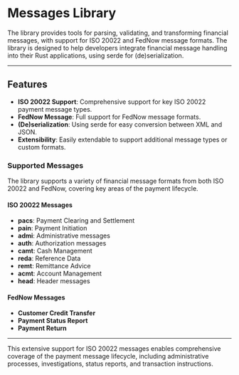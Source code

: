 # Messages Library
The library provides tools for parsing, validating, and transforming financial messages, with support for ISO 20022 and FedNow message formats. The library is designed to help developers integrate financial message handling into their Rust applications, using serde for (de)serialization.

---

## Features
- **ISO 20022 Support**: Comprehensive support for key ISO 20022 payment message types.
- **FedNow Message**: Full support for FedNow message formats.
- **(De)serialization**: Using serde for easy conversion between XML and JSON.
- **Extensibility**: Easily extendable to support additional message types or custom formats.

### Supported Messages
The library supports a variety of financial message formats from both ISO 20022 and FedNow, covering key areas of the payment lifecycle.

#### ISO 20022 Messages
- **pacs**: Payment Clearing and Settlement
- **pain**: Payment Initiation
- **admi**: Administrative messages
- **auth**: Authorization messages
- **camt**: Cash Management
- **reda**: Reference Data
- **remt**: Remittance Advice
- **acmt**: Account Management
- **head**: Header messages

#### FedNow Messages
- **Customer Credit Transfer**
- **Payment Status Report**
- **Payment Return**

---

This extensive support for ISO 20022 messages enables comprehensive coverage of the payment message lifecycle, including administrative processes, investigations, status reports, and transaction instructions.
